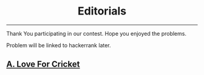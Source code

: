 # <center>Editorials</center>
---

Thank You participating in our contest. Hope you enjoyed the problems.

Problem will be linked to hackerrank later.

## [<u>A. Love For Cricket</u>](./A_LoveForCricket.md)